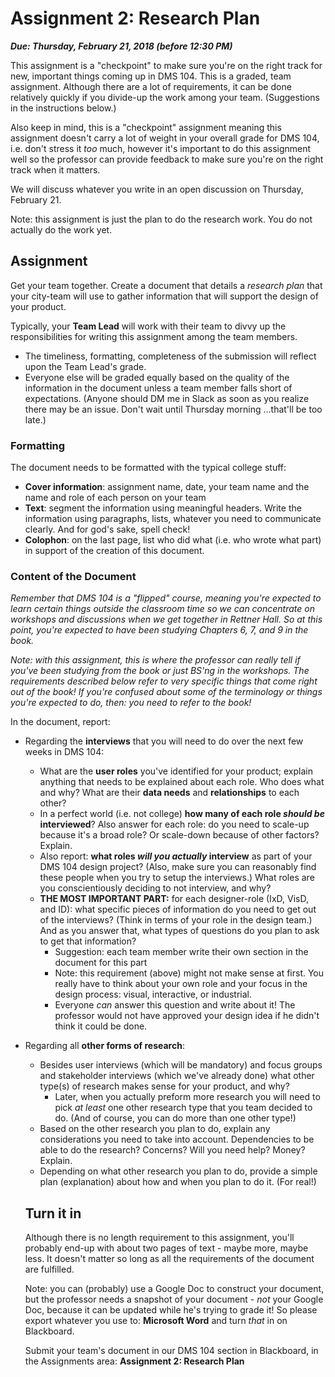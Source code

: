 # Assignment 2: Research Plan

***Due: Thursday, February 21, 2018 (before 12:30 PM)***<br>

This assignment is a "checkpoint" to make sure you're on the right track for new, important things coming up in DMS 104.  This is a graded, team assignment.  Although there are a lot of requirements, it can be done relatively quickly if you divide-up the work among your team.  (Suggestions in the instructions below.)

Also keep in mind, this is a "checkpoint" assignment meaning this assignment doesn't carry a lot of weight in your overall grade for DMS 104, i.e. don't stress it *too* much, however it's important to do this assignment  well so the professor can provide feedback to make sure you're on the right track when it matters.

We will discuss whatever you write in an open discussion on Thursday, February 21.

Note: this assignment is just the plan to do the research work.  You do not actually do the work yet.

## Assignment 

Get your team together.  Create a document that details a *research plan* that your city-team will use to gather information that will support the design of your product.

Typically, your **Team Lead** will work with their team to divvy up the responsibilities for writing this assignment among the team members.  

- The timeliness, formatting, completeness of the submission will reflect upon the Team Lead's grade.
- Everyone else will be graded equally based on the quality of the information in the document unless a team member falls short of expectations.  (Anyone should DM me in Slack as soon as you realize there may be an issue. Don't wait until Thursday morning ...that'll be too late.)

### Formatting

The document needs to be formatted with the typical college stuff:

- **Cover information**: assignment name, date, your team name and the name and role of each person on your team
- **Text**: segment the information using meaningful headers.  Write the information using paragraphs, lists, whatever you need to communicate clearly.  And for god's sake, spell check!
- **Colophon**: on the last page, list who did what (i.e. who wrote what part) in support of the creation of this document.

### Content of the Document

*Remember that DMS 104 is a "flipped" course, meaning you're expected to learn certain things outside the classroom time so we can concentrate on workshops and discussions when we get together in Rettner Hall.  So at this point, you're expected to have been studying Chapters 6, 7, and 9 in the book.*  

*Note: with this assignment, this is where the professor can really tell if you've been studying from the book or just BS'ng in the workshops.  The requirements described below refer to very specific things that come right out of the book!  If you're confused about some of the terminology or things you're expected to do, then: you need to refer to the book!*

In the document, report:

- Regarding the **interviews** that you will need to do over the next few weeks in DMS 104: 
  - What are the **user roles** you've identified for your product; explain anything that needs to be explained about each role.  Who does what and why?  What are their **data needs** and **relationships** to each other?
  - In a perfect world (i.e. not college) **how many of each role *should be* interviewed**?  Also answer for each role: do you need to scale-up because it's a broad role?  Or scale-down because of other factors?  Explain.
  - Also report: **what roles *will you actually* interview** as part of your DMS 104 design project?  (Also, make sure you can reasonably find these people when you try to setup the interviews.)  What roles are you conscientiously deciding to not interview, and why?
  - **THE MOST IMPORTANT PART:** for each designer-role (IxD, VisD, and ID): what specific pieces of information do you need to get out of the interviews?  (Think in terms of your role in the design team.)  And as you answer that, what types of questions do you plan to ask to get that information? 
    - Suggestion: each team member write their own section in the document for this part
    - Note: this requirement (above) might not make sense at first.  You really have to think about your own role and your focus in the design process: visual, interactive, or industrial.  
    - Everyone *can* answer this question and write about it!  The professor would not have approved your design idea if he didn't think it could be done.

- Regarding all **other forms of research**:
  - Besides user interviews (which will be mandatory) and focus groups and stakeholder interviews (which we've already done) what other type(s) of research makes sense for your product, and why?
    - Later, when you actually preform more research you will need to pick *at least* one other research type that you team decided to do. (And of course, you can do more than one other type!)
  - Based on the other research you plan to do, explain any considerations you need to take into account.  Dependencies to be able to do the research?  Concerns?  Will you need help?  Money?  Explain.
  - Depending on what other research you plan to do, provide a simple plan (explanation) about how and when you plan to do it.  (For real!)

  ## Turn it in

  Although there is no length requirement to this assignment, you'll probably end-up with about two pages of text - maybe more, maybe less.  It doesn't matter so long as all the requirements of the document are fulfilled.

  Note: you can (probably) use a Google Doc to construct your document, but the professor needs a snapshot of your document - *not* your Google Doc, because it can be updated while he's trying to grade it!  So please export whatever you use to: **Microsoft Word** and turn *that* in on Blackboard.

  Submit your team's document in our DMS 104 section in Blackboard, in the Assignments area: **Assignment 2: Research Plan**